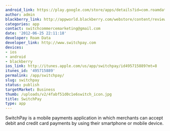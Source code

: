 ```yaml
---
android_link: https://play.google.com/store/apps/details?id=com.roamdata.player.android.threex.switchpay&hl=en
author: admin
blackberry_link: http://appworld.blackberry.com/webstore/content/reviews/79667/?lang=en
categories: app
contact: switchcommercemarketing@gmail.com
date: '2012-06-25 22:11:18'
developer: Roam Data
developer_link: http://www.switchpay.com
devices: 
- ios
- android
- blackberry
ios_link: http://itunes.apple.com/us/app/switchpay/id495715889?mt=8
itunes_id: '495715889'
permalink: /app/switchpay/
slug: switchpay
status: publish
targetMarket: Business
thumb: /uploads/v2/4fabf51d0c1e6switch_icon.jpg
title: SwitchPay
type: app
---
```


SwitchPay is a mobile payments application in which merchants can accept debit and credit card payments by using their smartphone or mobile device. 
